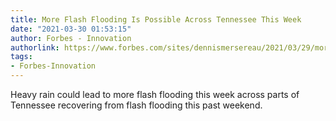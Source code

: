 ```yaml
---
title: More Flash Flooding Is Possible Across Tennessee This Week
date: "2021-03-30 01:53:15"
author: Forbes - Innovation
authorlink: https://www.forbes.com/sites/dennismersereau/2021/03/29/more-flash-flooding-is-possible-across-tennessee-this-week/
tags:
- Forbes-Innovation
---
```

Heavy rain could lead to more flash flooding this week across parts of Tennessee recovering from flash flooding this past weekend.